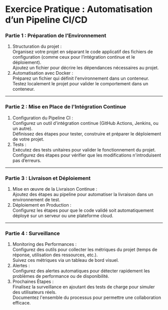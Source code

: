 # Exercice Pratique : Automatisation d’un Pipeline CI/CD

### Partie 1 : Préparation de l’Environnement
<ol>
<li>Structuration du projet :</li>
Organisez votre projet en séparant le code applicatif des fichiers de configuration (comme ceux pour l’intégration continue et le déploiement).
<br>
Ajoutez un fichier pour décrire les dépendances nécessaires au projet.

<li>Automatisation avec Docker :</li>
Préparez un fichier qui définit l'environnement dans un conteneur. <br>
Testez localement le projet pour valider le comportement dans un conteneur.
</ol>

<hr>

### Partie 2 : Mise en Place de l'Intégration Continue
<ol>
<li>Configuration du Pipeline CI :</li>
Configurez un outil d'intégration continue (GitHub Actions, Jenkins, ou un autre).
<br>
Définissez des étapes pour tester, construire et préparer le déploiement de votre projet.
<li>Tests :</li>
Exécutez des tests unitaires pour valider le fonctionnement du projet.
<br>
Configurez des étapes pour vérifier que les modifications n'introduisent pas d’erreurs.
</ol>

<hr>

### Partie 3 : Livraison et Déploiement
<ol>
<li>Mise en œuvre de la Livraison Continue :</li>
Ajoutez des étapes au pipeline pour automatiser la livraison dans un environnement de test.
<li>Déploiement en Production :</li>
Configurez les étapes pour que le code validé soit automatiquement déployé sur un serveur ou une plateforme cloud.
</ol>

<hr>

### Partie 4 : Surveillance
<ol>
<li>Monitoring des Performances :</li>
Configurez des outils pour collecter les métriques du projet (temps de réponse, utilisation des ressources, etc.).
<br>
Suivez ces métriques via un tableau de bord visuel.
<li>Alertes :</li>
Configurez des alertes automatiques pour détecter rapidement les problèmes de performance ou de disponibilité.
<li>Prochaines Étapes :</li>
Finalisez la surveillance en ajoutant des tests de charge pour simuler des utilisateurs réels.
<br>
Documentez l'ensemble du processus pour permettre une collaboration efficace.
</ol>